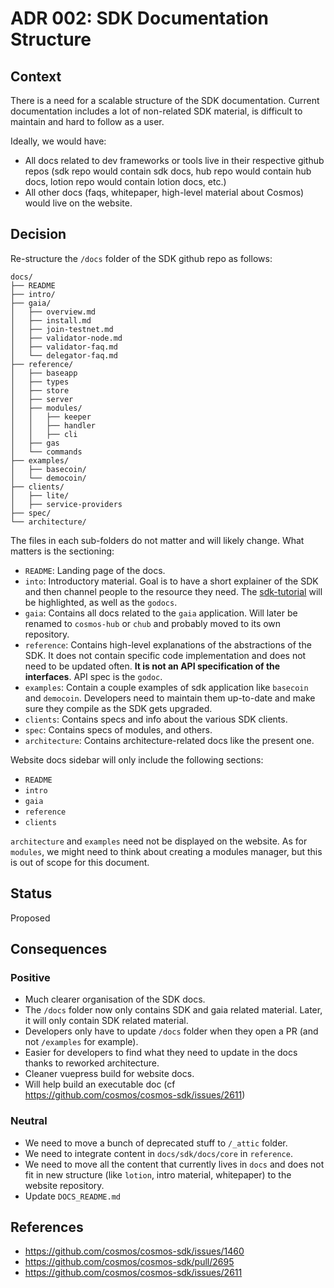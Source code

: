 # ADR 002: SDK Documentation Structure

## Context

There is a need for a scalable structure of the SDK documentation. Current documentation includes a lot of non-related SDK material, is difficult to maintain and hard to follow as a user. 

Ideally, we would have:
- All docs related to dev frameworks or tools live in their respective github repos (sdk repo would contain sdk docs, hub repo would contain hub docs, lotion repo would contain lotion docs, etc.)
- All other docs (faqs, whitepaper, high-level material about Cosmos) would live on the website.

## Decision

Re-structure the `/docs` folder of the SDK github repo as follows:

```
docs/
├── README
├── intro/
├── gaia/
│   ├── overview.md
│   ├── install.md
│   ├── join-testnet.md
│   ├── validator-node.md
│   ├── validator-faq.md
│   └── delegator-faq.md    
├── reference/
│   ├── baseapp
│   ├── types
│   ├── store
│   ├── server
│   ├── modules/
│   │   ├── keeper
│   │   ├── handler
│   │   ├── cli
│   ├── gas
│   └── commands
├── examples/
│   ├── basecoin/
│   └── democoin/
├── clients/
│   ├── lite/
│   ├── service-providers
├── spec/
└── architecture/
```

The files in each sub-folders do not matter and will likely change. What matters is the sectioning:

- `README`: Landing page of the docs. 
- `into`: Introductory material. Goal is to have a short explainer of the SDK and then channel people to the resource they need. The [sdk-tutorial](https://github.com/cosmos/sdk-application-tutorial/) will be highlighted, as well as the `godocs`.
- `gaia`: Contains all docs related to the `gaia` application. Will later be renamed to `cosmos-hub` or `chub` and probably moved to its own repository.
- `reference`: Contains high-level explanations of the abstractions of the SDK. It does not contain specific code implementation and does not need to be updated often. **It is not an API specification of the interfaces**. API spec is the `godoc`. 
- `examples`: Contain a couple examples of sdk application like `basecoin` and `democoin`. Developers need to maintain them up-to-date and make sure they compile as the SDK gets upgraded.
- `clients`: Contains specs and info about the various SDK clients.
- `spec`: Contains specs of modules, and others.
- `architecture`: Contains architecture-related docs like the present one.

Website docs sidebar will only include the following sections:

- `README`
- `intro`
- `gaia`
- `reference`
- `clients`

`architecture` and `examples` need not be displayed on the website. As for `modules`, we might need to think about creating a modules manager, but this is out of scope for this document.

## Status

Proposed

## Consequences

### Positive

- Much clearer organisation of the SDK docs. 
- The `/docs` folder now only contains SDK and gaia related material. Later, it will only contain SDK related material.
- Developers only have to update `/docs` folder when they open a PR (and not `/examples` for example). 
- Easier for developers to find what they need to update in the docs thanks to reworked architecture.
- Cleaner vuepress build for website docs. 
- Will help build an executable doc (cf https://github.com/cosmos/cosmos-sdk/issues/2611)

### Neutral

- We need to move a bunch of deprecated stuff to `/_attic` folder. 
- We need to integrate content in `docs/sdk/docs/core` in `reference`.
- We need to move all the content that currently lives in `docs` and does not fit in new structure (like `lotion`, intro material, whitepaper) to the website repository.
- Update `DOCS_README.md`

## References

- https://github.com/cosmos/cosmos-sdk/issues/1460
- https://github.com/cosmos/cosmos-sdk/pull/2695
- https://github.com/cosmos/cosmos-sdk/issues/2611